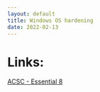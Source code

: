 ```yaml
---
layout: default
title: Windows OS hardening
date: 2022-02-13
---
```




# Links:
[ACSC - Essential 8](https://www.cyber.gov.au/acsc/view-all-content/essential-eight)


